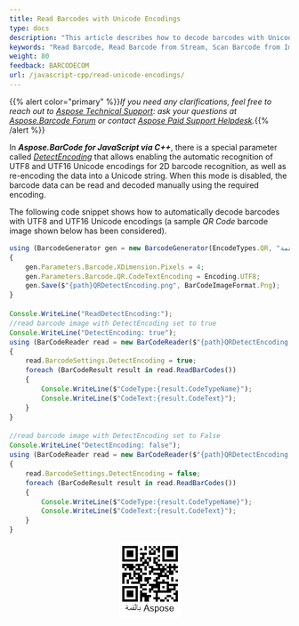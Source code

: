 ```yaml
---
title: Read Barcodes with Unicode Encodings
type: docs
description: "This article describes how to decode barcodes with Unicode encoding"
keywords: "Read Barcode, Read Barcode from Stream, Scan Barcode from Image, Read Many Barcodes in One Image, Aspose.BarCode, Read Barcode JavaScript"
weight: 80
feedback: BARCODECOM
url: /javascript-cpp/read-unicode-encodings/
---
```


{{% alert color="primary" %}}*If you need any clarifications, feel free to reach out to [Aspose Technical Support](/barcode/javascript-cpp/technical-support/): ask your questions at [Aspose.Barcode Forum](https://forum.aspose.com/c/barcode/13) or contact [Aspose Paid Support Helpdesk](https://helpdesk.aspose.com/).*{{% /alert %}}

In ***Aspose.BarCode for JavaScript via C++***, there is a special parameter called [*DetectEncoding*](https://reference.aspose.com/barcode/javascript-cpp/aspose.barcode.barcoderecognition/barcodesettings/properties/detectencoding) that allows enabling the automatic recognition of UTF8 and UTF16 Unicode encodings for 2D barcode recognition, as well as re-encoding the data into a Unicode string. When this mode is disabled, the barcode data can be read and decoded manually using the required encoding.  
  
The following code snippet shows how to automatically decode barcodes with UTF8 and UTF16 Unicode encodings (a sample *QR Code* barcode image shown below has been considered). 

```javascript
using (BarcodeGenerator gen = new BarcodeGenerator(EncodeTypes.QR, "بالقمة Aspose"))
{
    gen.Parameters.Barcode.XDimension.Pixels = 4;
    gen.Parameters.Barcode.QR.CodeTextEncoding = Encoding.UTF8;
    gen.Save($"{path}QRDetectEncoding.png", BarCodeImageFormat.Png);
}

Console.WriteLine("ReadDetectEncoding:");
//read barcode image with DetectEncoding set to true
Console.WriteLine("DetectEncoding: true");
using (BarCodeReader read = new BarCodeReader($"{path}QRDetectEncoding.png", DecodeType.QR))
{
    read.BarcodeSettings.DetectEncoding = true;
    foreach (BarCodeResult result in read.ReadBarCodes())
    {
        Console.WriteLine($"CodeType:{result.CodeTypeName}");
        Console.WriteLine($"CodeText:{result.CodeText}");
    }
}

//read barcode image with DetectEncoding set to False
Console.WriteLine("DetectEncoding: false");
using (BarCodeReader read = new BarCodeReader($"{path}QRDetectEncoding.png", DecodeType.QR))
{
    read.BarcodeSettings.DetectEncoding = false;
    foreach (BarCodeResult result in read.ReadBarCodes())
    {
        Console.WriteLine($"CodeType:{result.CodeTypeName}");
        Console.WriteLine($"CodeText:{result.CodeText}");
    }
}
```
  
<p align="center"><img src="qrdetectencoding.png"></p>

